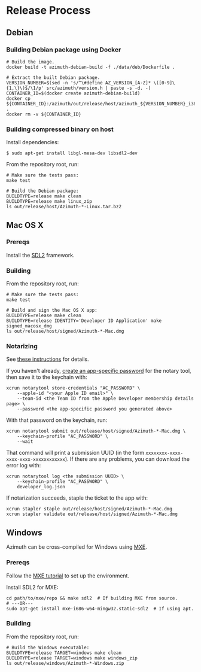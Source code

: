 # Release Process

## Debian

### Building Debian package using Docker

```shell
# Build the image.
docker build -t azimuth-debian-build -f ./data/deb/Dockerfile .

# Extract the built Debian package.
VERSION_NUMBER=$(sed -n 's/^\#define AZ_VERSION_[A-Z]* \([0-9]\{1,\}\)$/\1/p' src/azimuth/version.h | paste -s -d. -)
CONTAINER_ID=$(docker create azimuth-debian-build)
docker cp ${CONTAINER_ID}:/azimuth/out/release/host/azimuth_${VERSION_NUMBER}_i386.deb .
docker rm -v ${CONTAINER_ID}
```

### Building compressed binary on host

Install dependencies:

```shell
$ sudo apt-get install libgl-mesa-dev libsdl2-dev
```

From the repository root, run:

```shell
# Make sure the tests pass:
make test

# Build the Debian package:
BUILDTYPE=release make clean
BUILDTYPE=release make linux_zip
ls out/release/host/Azimuth-*-Linux.tar.bz2
```

## Mac OS X

### Prereqs

Install the [SDL2](https://www.libsdl.org/download-2.0.php) framework.

### Building

From the repository root, run:

```shell
# Make sure the tests pass:
make test

# Build and sign the Mac OS X app:
BUILDTYPE=release make clean
BUILDTYPE=release IDENTITY='Developer ID Application' make signed_macosx_dmg
ls out/release/host/signed/Azimuth-*-Mac.dmg
```

### Notarizing

See
[these instructions](https://developer.apple.com/documentation/security/notarizing_macos_software_before_distribution/customizing_the_notarization_workflow)
for details.

If you haven't already,
[create an app-specific password](https://support.apple.com/en-us/HT204397) for
the notary tool, then save it to the keychain with:

```shell
xcrun notarytool store-credentials "AC_PASSWORD" \
    --apple-id "<your Apple ID email>" \
    --team-id <the Team ID from the Apple Developer membership details page> \
    --password <the app-specific password you generated above>
```

With that password on the keychain, run:

```shell
xcrun notarytool submit out/release/host/signed/Azimuth-*-Mac.dmg \
    --keychain-profile "AC_PASSWORD" \
    --wait
```

That command will print a submission UUID (in the form
`xxxxxxxx-xxxx-xxxx-xxxx-xxxxxxxxxxxx`).  If there are any problems, you can
download the error log with:

```shell
xcrun notarytool log <the submission UUID> \
    --keychain-profile "AC_PASSWORD" \
    developer_log.json
```

If notarization succeeds, staple the ticket to the app with:

```shell
xcrun stapler staple out/release/host/signed/Azimuth-*-Mac.dmg
xcrun stapler validate out/release/host/signed/Azimuth-*-Mac.dmg
```

## Windows

Azimuth can be cross-compiled for Windows using [MXE](https://mxe.cc/).

### Prereqs

Follow the [MXE tutorial](https://mxe.cc/#tutorial) to set up the environment.

Install SDL2 for MXE:

```shell
cd path/to/mxe/repo && make sdl2  # If building MXE from source.
# ---OR---
sudo apt-get install mxe-i686-w64-mingw32.static-sdl2  # If using apt.
```

### Building

From the repository root, run:

```shell
# Build the Windows executable:
BUILDTYPE=release TARGET=windows make clean
BUILDTYPE=release TARGET=windows make windows_zip
ls out/release/windows/Azimuth-*-Windows.zip
```
